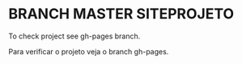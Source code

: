 # BRANCH MASTER SITEPROJETO

To check project see gh-pages branch.

Para verificar o projeto veja o branch gh-pages.
